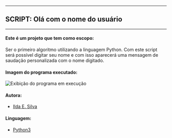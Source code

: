 ---------------------------------------
## SCRIPT: Olá com o nome do usuário
---------------------------------------

#### Este é um projeto que tem como escopo:

Ser o primeiro algoritmo utilizando a linguagem Python.
Com este script será possível digitar seu nome e com isso aparecerá uma mensagem de saudação personalizada com o nome digitado.

#### Imagem do programa executado:

![Exibição do programa em execução](https://raw.githubusercontent.com/ildaemanoely/Projects-Python/master/Desafio%2001/desafio01.png)

#### Autora:
- [Ilda E. Silva](https://www.linkedin.com/in/ilda-silva-neta/)

#### Linguagem:
- [Python3](https://www.python.org/)
